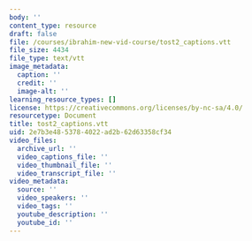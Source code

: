 ```yaml
---
body: ''
content_type: resource
draft: false
file: /courses/ibrahim-new-vid-course/tost2_captions.vtt
file_size: 4434
file_type: text/vtt
image_metadata:
  caption: ''
  credit: ''
  image-alt: ''
learning_resource_types: []
license: https://creativecommons.org/licenses/by-nc-sa/4.0/
resourcetype: Document
title: tost2_captions.vtt
uid: 2e7b3e48-5378-4022-ad2b-62d63358cf34
video_files:
  archive_url: ''
  video_captions_file: ''
  video_thumbnail_file: ''
  video_transcript_file: ''
video_metadata:
  source: ''
  video_speakers: ''
  video_tags: ''
  youtube_description: ''
  youtube_id: ''
---
```


